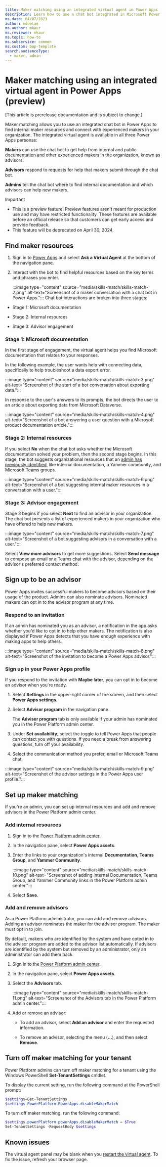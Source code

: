 ```yaml
---
title: Maker matching using an integrated virtual agent in Power Apps (preview)
description: Learn how to use a chat bot integrated in Microsoft Power Apps to find maker resources in your organization.
ms.date: 04/07/2023
author: mduelae
ms.author: mkaur
ms.reviewer: mkaur
ms.topic: how-to
ms.subservice: common
ms.custom: bap-template
search.audienceType: 
  - maker, admin
---
```


# Maker matching using an integrated virtual agent in Power Apps (preview)

[This article is prerelease documentation and is subject to change.]

Maker matching allows you to use an integrated chat bot in Power Apps to find internal maker resources and connect with experienced makers in your organization. The integrated virtual agent is available in all three Power Apps personas:

**Makers** can use the chat bot to get help from internal and public documentation and other experienced makers in the organization, known as advisors.

**Advisors** respond to requests for help that makers submit through the chat bot.

**Admins** tell the chat bot where to find internal documentation and which advisors can help new makers.

> [!IMPORTANT]
> - This is a preview feature. Preview features aren't meant for production use and may have restricted functionality. These features are available before an official release so that customers can get early access and provide feedback.
> - This feature will be deprecated on April 30, 2024.

## Find maker resources

1. Sign in to [Power Apps](https://make.powerapps.com) and select **Ask a Virtual Agent** at the bottom of the navigation pane.

1. Interact with the bot to find helpful resources based on the key terms and phrases you enter.

    :::image type="content" source="media/skills-match/skills-match-2.png" alt-text="Screenshot of a maker conversation with a chat bot in Power Apps.":::
Chat bot interactions are broken into three stages:

- Stage 1: Microsoft documentation

- Stage 2: Internal resources

- Stage 3: Advisor engagement

### Stage 1: Microsoft documentation

In the first stage of engagement, the virtual agent helps you find Microsoft documentation that relates to your responses.

In the following example, the user wants help with connecting data, specifically to help troubleshoot a data export error.

:::image type="content" source="media/skills-match/skills-match-3.png" alt-text="Screenshot of the start of a bot conversation about exporting data.":::

 In response to the user's answers to its prompts, the bot directs the user to an article about exporting data from Microsoft Dataverse.

:::image type="content" source="media/skills-match/skills-match-4.png" alt-text="Screenshot of a bot answering a user question with a Microsoft product documentation article.":::

### Stage 2: Internal resources

If you select **No** when the chat bot asks whether the Microsoft documentation solved your problem, then the second stage begins. In this stage, the bot suggests organizational resources that an [admin has previously identified](#add-internal-resources), like internal documentation, a Yammer community, and Microsoft Teams groups.

:::image type="content" source="media/skills-match/skills-match-6.png" alt-text="Screenshot of a bot suggesting internal maker resources in a conversation with a user.":::

### Stage 3: Advisor engagement

Stage 3 begins if you select **Next** to find an advisor in your organization. The chat bot presents a list of experienced makers in your organization who have offered to help new makers.

:::image type="content" source="media/skills-match/skills-match-7.png" alt-text="Screenshot of a bot suggesting advisors in a conversation with a user.":::

Select **View more advisors** to get more suggestions. Select **Send message** to compose an email or a Teams chat with the advisor, depending on the advisor's preferred contact method.

## Sign up to be an advisor

Power Apps invites successful makers to become advisors based on their usage of the product. Admins can also nominate advisors. Nominated makers can opt in to the advisor program at any time.

### Respond to an invitation

If an admin has nominated you as an advisor, a notification in the app asks whether you'd like to opt in to help other makers. The notification is also displayed if Power Apps detects that you have enough experience with making apps to help others.

:::image type="content" source="media/skills-match/skills-match-8.png" alt-text="Screenshot of the invitation to become a Power Apps advisor.":::

### Sign up in your Power Apps profile

If you respond to the invitation with **Maybe later**, you can opt in to become an advisor when you're ready.

1. Select **Settings** in the upper-right corner of the screen, and then select **Power Apps settings**.

1. Select **Advisor program** in the navigation pane.

    The **Advisor program** tab is only available if your admin has nominated you in the Power Platform admin center.

1. Under **Set availability**, select the toggle to tell Power Apps that people can contact you with questions. If you need a break from answering questions, turn off your availability.

1. Select the communication method you prefer, email or Microsoft Teams chat.

:::image type="content" source="media/skills-match/skills-match-9.png" alt-text="Screenshot of the advisor settings in the Power Apps user profile.":::

## Set up maker matching

If you're an admin, you can set up internal resources and add and remove advisors in the Power Platform admin center.

### Add internal resources

1. Sign in to the [Power Platform admin center](https://admin.powerplatform.com).

1. In the navigation pane, select **Power Apps assets**.

1. Enter the links to your organization's internal **Documentation**, **Teams Group**, and **Yammer Community**.

    :::image type="content" source="media/skills-match/skills-match-10.png" alt-text="Screenshot of adding internal Documentation, Teams Group, and Yammer Community links in the Power Platform admin center.":::

1. Select **Save**.

### Add and remove advisors

As a Power Platform administrator, you can add and remove advisors. Adding an advisor nominates the maker for the advisor program. The maker must opt in to join.

By default, makers who are identified by the system and have opted in to the advisor program are added to the advisor list automatically. If advisors are identified by the system but removed by an administrator, only an administrator can add them back.

1. Sign in to the [Power Platform admin center](https://admin.powerplatform.com).

1. In the navigation pane, select **Power Apps assets**.

1. Select the **Advisors** tab.

    :::image type="content" source="media/skills-match/skills-match-11.png" alt-text="Screenshot of the Advisors tab in the Power Platform admin center.":::

1. Add or remove an advisor:

    - To add an advisor, select **Add an advisor** and enter the requested information.

    - To remove an advisor, selecting the menu (**&hellip;**), and then select **Remove**.

## Turn off maker matching for your tenant

Power Platform admins can turn off maker matching for a tenant using the Windows PowerShell **Set-TenantSettings** cmdlet.

To display the current setting, run the following command at the PowerShell prompt:

   ```powershell
   $settings=Get-TenantSettings 
   $settings.PowerPlatform.PowerApps.disableMakerMatch
   ```

To turn off maker matching, run the following command:

   ```powershell
   $settings.powerPlatform.powerApps.disableMakerMatch = $True
   Set-TenantSettings -RequestBody $settings
   ```

## Known issues

The virtual agent panel may be blank when you [restart the virtual agent](virtual-agent.md#restart-or-close-a-session). To fix the issue, refresh your browser page.
